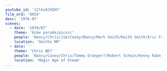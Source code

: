 ```yaml
---
youtube_id: '12lkx8J9ZHY'
film_ord: '0024'
desc: '1976-07'
scenes:
  - date: '1976/07'
    theme: 'bike parade/picnic'
    people: 'Nancy/Chris/Jim/Casey/Nancy/Mark Smith/Keith Smith/Eric Froleich/others'
    location: 'Smiths NM'
  - date: ''
    theme: 'Chris BD?'
    people: 'Nancy/Casey/Chris/Tommy Granger?/Robert Schein/Kenny Rabe'
    location: 'Magic Age of Steam'
...
```

